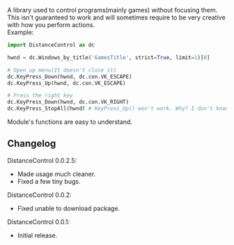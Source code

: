 A library used to control programs(mainly games) without focusing them.  
This isn't guaranteed to work and will sometimes require to be very creative with how you perform actions.  
Example:
```python
import DistanceControl as dc

hwnd = dc.Windows_by_title('GamesTitle', strict=True, limit=1)[0]

# Open up menu(It doesn't close it)
dc.KeyPress_Down(hwnd, dc.con.VK_ESCAPE)
dc.KeyPress_Up(hwnd, dc.con.VK_ESCAPE)

# Press the right key
dc.KeyPress_Down(hwnd, dc.con.VK_RIGHT)
dc.KeyPress_StopAll(hwnd) # KeyPress_Up() won't work. Why? I don't know, for every program it's different!
```

Module's functions are easy to understand.


## Changelog

DistanceControl 0.0.2.5:  
- Made usage much cleaner.
- Fixed a few tiny bugs.

DistanceControl 0.0.2:  
- Fixed unable to download package.

DistanceControl 0.0.1:  
- Initial release.
